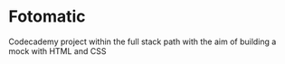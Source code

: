 # Fotomatic
Codecademy project within the full stack path with the aim of building a mock with HTML and CSS
